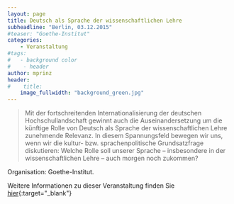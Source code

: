 ```yaml
---
layout: page
title: Deutsch als Sprache der wissenschaftlichen Lehre
subheadline: "Berlin, 03.12.2015"
#teaser: "Goethe-Institut"
categories:
    - Veranstaltung
#tags:
#   - background color
#    - header
author: mprinz
header:
#    title: 
    image_fullwidth: "background_green.jpg"
---
```





> Mit der fortschreitenden Internationalisierung der deutschen Hochschullandschaft gewinnt auch die Auseinandersetzung um die 
künftige Rolle von Deutsch als Sprache der wissenschaftlichen Lehre zunehmende Relevanz. In diesem Spannungsfeld bewegen wir uns, 
wenn wir die kultur- bzw. sprachenpolitische Grundsatzfrage diskutieren: Welche Rolle soll unserer Sprache – insbesondere in der 
wissenschaftlichen Lehre – auch morgen noch zukommen?


Organisation: Goethe-Institut.

Weitere Informationen zu dieser Veranstaltung finden Sie [hier]( http://www.vds-ev.de/infobriefe2015/1548-vds-infobrief-47-2015#Goethe ){:target="_blank"}